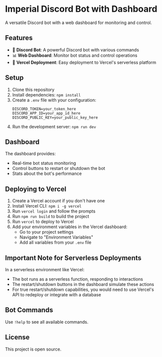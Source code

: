 # Imperial Discord Bot with Dashboard

A versatile Discord bot with a web dashboard for monitoring and control.

## Features

- 🤖 **Discord Bot**: A powerful Discord bot with various commands
- 📊 **Web Dashboard**: Monitor bot status and control operations
- 🚀 **Vercel Deployment**: Easy deployment to Vercel's serverless platform

## Setup

1. Clone this repository
2. Install dependencies: `npm install`
3. Create a `.env` file with your configuration:
   ```
   DISCORD_TOKEN=your_token_here
   DISCORD_APP_ID=your_app_id_here
   DISCORD_PUBLIC_KEY=your_public_key_here
   ```
4. Run the development server: `npm run dev`

## Dashboard

The dashboard provides:
- Real-time bot status monitoring
- Control buttons to restart or shutdown the bot
- Stats about the bot's performance

## Deploying to Vercel

1. Create a Vercel account if you don't have one
2. Install Vercel CLI: `npm i -g vercel`
3. Run `vercel login` and follow the prompts
4. Run `npm run build` to build the project
5. Run `vercel` to deploy to Vercel
6. Add your environment variables in the Vercel dashboard:
   - Go to your project settings
   - Navigate to "Environment Variables"
   - Add all variables from your `.env` file

## Important Note for Serverless Deployments

In a serverless environment like Vercel:
- The bot runs as a serverless function, responding to interactions
- The restart/shutdown buttons in the dashboard simulate these actions
- For true restart/shutdown capabilities, you would need to use Vercel's API to redeploy or integrate with a database

## Bot Commands

Use `!help` to see all available commands.

## License

This project is open source.